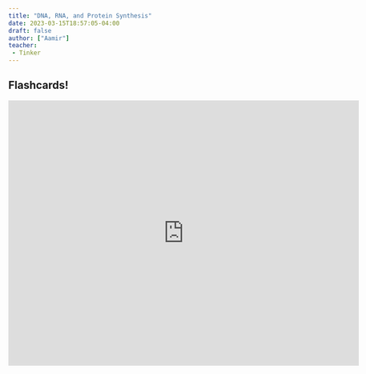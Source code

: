 ```yaml
---
title: "DNA, RNA, and Protein Synthesis"
date: 2023-03-15T18:57:05-04:00
draft: false
author: ["Aamir"]
teacher:
 - Tinker
---
```


## Flashcards!

<embed src="https://apps.aamira.me/flash/DNA" scrolling="no" style="width:700px; height: 530px;">
